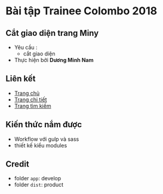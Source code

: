 # Bài tập Trainee Colombo 2018
## Cắt giao diện trang Miny 
- Yêu cầu :
    - cắt giao diện
- Thực hiện bởi __Dương Minh Nam__

## Liên kết
- [Trang chủ](https://duongnam99.github.io/Miny-project/dist/trangchu.html)
- [Trang chi tiết](https://duongnam99.github.io/Miny-project/dist/chitiet.html)
- [Trang tìm kiếm](https://duongnam99.github.io/Miny-project/dist/timkiem.html)

## Kiến thức nắm được
- Workflow với gulp và sass
- thiết kế kiểu modules

## Credit 
- folder `app`: develop
- folder `dist`: product
